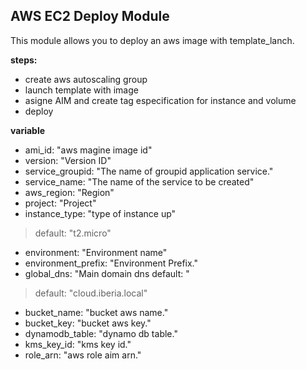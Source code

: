 AWS EC2 Deploy Module
----
This module allows you to deploy an aws image with template_lanch.

**steps:**
* create aws autoscaling group
* launch template with image 
* asigne AIM and create tag especification for instance and volume
* deploy

**variable**

* ami_id:                   "aws magine image id"
* version:                  "Version ID"
* service_groupid:          "The name of groupid application service."
* service_name:             "The name of the service to be created"
* aws_region:               "Region"
* project:                  "Project"
* instance_type:            "type of instance up" 
> default: "t2.micro"
* environment:              "Environment name"
* environment_prefix:       "Environment Prefix."
* global_dns:               "Main domain dns default: "
> default: "cloud.iberia.local"
* bucket_name:              "bucket aws name."
* bucket_key:               "bucket aws key."
* dynamodb_table:           "dynamo db table."
* kms_key_id:               "kms key id."
* role_arn:                 "aws role aim arn."

